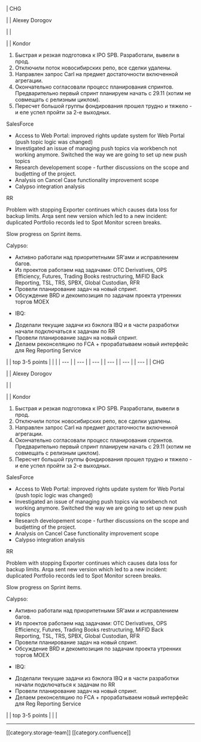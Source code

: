 





| CHG

 | 
| Alexey Dorogov

 | 
|  

 | 
| Kondor


1. Быстрая и резкая подготовка к IPO SPB. Разработали, вывели в прод.
1. Отключили поток новосибирских репо, все сделки удалены.
1. Направлен запрос Carl на предмет достаточности включенной агрегации.
1. Окончательно согласовали процесс планирования спринтов. Предварительно первый спринт планируем начать с 29.11 (хотим не совмещать с релизным циклом).
1. Пересчет большой группы фондирования прошел трудно и тяжело - и еле успел пройти за 2-е выходных.

SalesForce

<ul><li>Access to Web Portal: improved rights update system for Web Portal (push topic logic was changed)</li><li>Investigated an issue of managing push topics via workbench not working anymore. Switched the way we are going to set up new push topics</li><li>Research developement scope - further discussions on the scope and budjetting of the project.</li><li>Analysis on Cancel Case functionality improvement scope</li><li>Calypso integration analysis</li></ul>RR

Problem with stopping Exporter continues which causes data loss for backup limits. Arqa sent new version which led to a new incident: duplicated Portfolio records led to Spot Monitor screen breaks.

Slow progress on Sprint items.

Calypso:

<ul><li>Aктивно работали над приоритетными SR'ами и исправлением багов. </li><li>Из проектов работаем над задачами: OTC Derivatives, OPS Efficiency, Futures, Trading Books restructuring, MiFID Back Reporting, TSL, TRS, SPBX, Global Custodian, RFR</li><li>Провели планирование задач на новый спринт.</li><li>Обсуждение BRD и декомпозиция по задачам проекта утренних торгов MOEX</li></ul>

<ul><li>IBQ:</li></ul><ul><li>Доделали текущие задачи из бэклога IBQ и в части разработки начали подключаться к задачам по RR</li><li>Провели планирование задач на новый спринт.</li><li>Делаем реконселяцию по FCA + прорабатываем новый интерфейс для Reg Reporting Service</li></ul>

 | 
| top 3-5 points | 
|  | 
|  --- | 
|  --- | 
|  --- | 
|  --- | 
|  --- | 
|  --- | 
| CHG

 | 
| Alexey Dorogov

 | 
|  

 | 
| Kondor


1. Быстрая и резкая подготовка к IPO SPB. Разработали, вывели в прод.
1. Отключили поток новосибирских репо, все сделки удалены.
1. Направлен запрос Carl на предмет достаточности включенной агрегации.
1. Окончательно согласовали процесс планирования спринтов. Предварительно первый спринт планируем начать с 29.11 (хотим не совмещать с релизным циклом).
1. Пересчет большой группы фондирования прошел трудно и тяжело - и еле успел пройти за 2-е выходных.

SalesForce

<ul><li>Access to Web Portal: improved rights update system for Web Portal (push topic logic was changed)</li><li>Investigated an issue of managing push topics via workbench not working anymore. Switched the way we are going to set up new push topics</li><li>Research developement scope - further discussions on the scope and budjetting of the project.</li><li>Analysis on Cancel Case functionality improvement scope</li><li>Calypso integration analysis</li></ul>RR

Problem with stopping Exporter continues which causes data loss for backup limits. Arqa sent new version which led to a new incident: duplicated Portfolio records led to Spot Monitor screen breaks.

Slow progress on Sprint items.

Calypso:

<ul><li>Aктивно работали над приоритетными SR'ами и исправлением багов. </li><li>Из проектов работаем над задачами: OTC Derivatives, OPS Efficiency, Futures, Trading Books restructuring, MiFID Back Reporting, TSL, TRS, SPBX, Global Custodian, RFR</li><li>Провели планирование задач на новый спринт.</li><li>Обсуждение BRD и декомпозиция по задачам проекта утренних торгов MOEX</li></ul>

<ul><li>IBQ:</li></ul><ul><li>Доделали текущие задачи из бэклога IBQ и в части разработки начали подключаться к задачам по RR</li><li>Провели планирование задач на новый спринт.</li><li>Делаем реконселяцию по FCA + прорабатываем новый интерфейс для Reg Reporting Service</li></ul>

 | 
| top 3-5 points | 
|  | 







*****

[[category.storage-team]] 
[[category.confluence]] 
